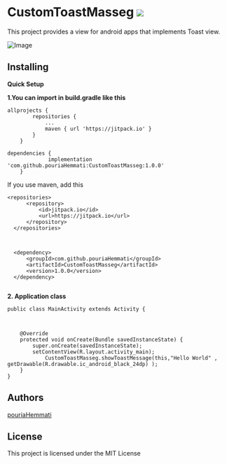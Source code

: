 # CustomToastMasseg [![](https://jitpack.io/v/pouriaHemmati/CustomToastMasseg.svg)](https://jitpack.io/#pouriaHemmati/CustomToastMasseg)



This project provides a view for android apps that implements Toast view.

![Image](http://uupload.ir/files/7b3_toast.jpg)

## Installing
**Quick Setup**

**1.You can import in build.gradle like this**

```
allprojects {
		repositories {
			...
			maven { url 'https://jitpack.io' }
		}
	}
  ```
  
```
dependencies {
	         implementation 'com.github.pouriaHemmati:CustomToastMasseg:1.0.0'
	}
  ```
  If you use maven, add this
  ```
  <repositories>
		<repository>
		    <id>jitpack.io</id>
		    <url>https://jitpack.io</url>
		</repository>
	</repositories>
  ```
  ```
 

	<dependency>
	    <groupId>com.github.pouriaHemmati</groupId>
	    <artifactId>CustomToastMasseg</artifactId>
	    <version>1.0.0</version>
	</dependency>


```
**2. Application class**

```
public class MainActivity extends Activity {

	
	
	@Override
	protected void onCreate(Bundle savedInstanceState) {
		super.onCreate(savedInstanceState);
		setContentView(R.layout.activity_main);
	        CustomToastMasseg.showToastMessage(this,"Hello World" , getDrawable(R.drawable.ic_android_black_24dp) );
	}
}
```


## Authors

[pouriaHemmati](https://github.com/pouriaHemmati)

## License

This project is licensed under the MIT License 

